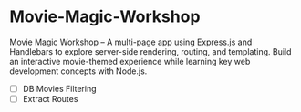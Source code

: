 # Movie-Magic-Workshop
Movie Magic Workshop – A multi-page app using Express.js and Handlebars to explore server-side rendering, routing, and templating. Build an interactive movie-themed experience while learning key web development concepts with Node.js.


 - [ ] DB Movies Filtering
 - [ ] Extract Routes